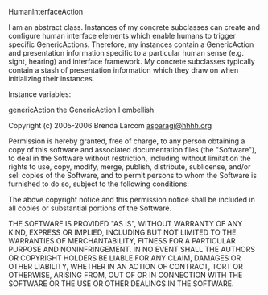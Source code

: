 HumanInterfaceAction

I am an abstract class.  Instances of my concrete subclasses can create and configure human interface elements which enable humans to trigger specific GenericActions.  Therefore, my instances contain a GenericAction and presentation information specific to a particular human sense (e.g. sight, hearing) and interface framework.   My concrete subclasses typically contain a stash of presentation information which they draw on when initializing their instances.

Instance variables:

genericAction		the GenericAction I embellish


Copyright (c) 2005-2006 Brenda Larcom <asparagi@hhhh.org>

Permission is hereby granted, free of charge, to any person obtaining a copy of this software and associated documentation files (the "Software"), to deal in the Software without restriction, including without limitation the rights to use, copy, modify, merge, publish, distribute, sublicense, and/or sell copies of the Software, and to permit persons to whom the Software is furnished to do so, subject to the following conditions:

The above copyright notice and this permission notice shall be included in all copies or substantial portions of the Software.

THE SOFTWARE IS PROVIDED "AS IS", WITHOUT WARRANTY OF ANY KIND, EXPRESS OR IMPLIED, INCLUDING BUT NOT LIMITED TO THE WARRANTIES OF MERCHANTABILITY, FITNESS FOR A PARTICULAR PURPOSE AND NONINFRINGEMENT. IN NO EVENT SHALL THE AUTHORS OR COPYRIGHT HOLDERS BE LIABLE FOR ANY CLAIM, DAMAGES OR OTHER LIABILITY, WHETHER IN AN ACTION OF CONTRACT, TORT OR OTHERWISE, ARISING FROM, OUT OF OR IN CONNECTION WITH THE SOFTWARE OR THE USE OR OTHER DEALINGS IN THE SOFTWARE.